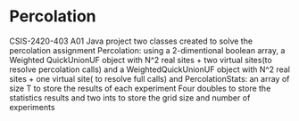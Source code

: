 # Percolation
CSIS-2420-403 A01 Java project
two classes created to solve the percolation assignment
Percolation: using a 2-dimentional boolean array, a Weighted QuickUnionUF object with N^2 real sites + two virtual sites(to resolve percolation calls)
and a WeightedQuickUnionUF object with N^2 real sites + one virtual site( to resolve full calls)
and PercolationStats: an array of size T to store the results of each experiment 
Four doubles to store the statistics results and two ints to store the grid size and number of experiments
